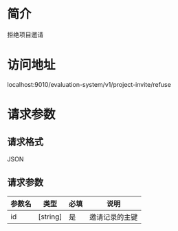# 简介
拒绝项目邀请

# 访问地址
localhost:9010/evaluation-system/v1/project-invite/refuse

# 请求参数
## 请求格式
JSON
## 请求参数
|参数名|类型|必填|说明|
|-|-|-|-|
|id|[string]|是|邀请记录的主键|